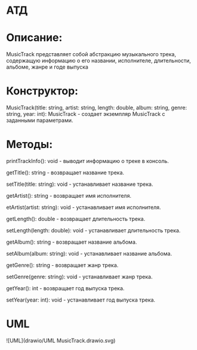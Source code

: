 # АТД

# Описание:

MusicTrack представляет собой абстракцию музыкального трека, содержащую информацию о его названии, исполнителе, длительности, альбоме, жанре и годе выпуска

# Конструктор:
MusicTrack(title: string, artist: string, length: double, album: string, genre: string, year: int): MusicTrack - создает экземпляр MusicTrack с заданными параметрами.

# Методы:

printTrackInfo(): void - выводит информацию о треке в консоль.

getTitle(): string - возвращает название трека.

setTitle(title: string): void - устанавливает название трека.

getArtist(): string - возвращает имя исполнителя.

etArtist(artist: string): void - устанавливает имя исполнителя.

getLength(): double - возвращает длительность трека.

setLength(length: double): void - устанавливает длительность трека.

getAlbum(): string - возвращает название альбома.

setAlbum(album: string): void - устанавливает название альбома.

getGenre(): string - возвращает жанр трека.

setGenre(genre: string): void - устанавливает жанр трека.

getYear(): int - возвращает год выпуска трека.

setYear(year: int): void - устанавливает год выпуска трека.

# UML

![UML](drawio/UML MusicTrack.drawio.svg)
